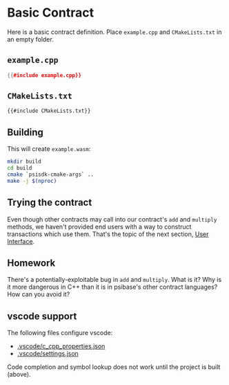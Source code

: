 # Basic Contract

Here is a basic contract definition. Place `example.cpp` and `CMakeLists.txt` in an empty folder.

## `example.cpp`

```cpp
{{#include example.cpp}}
```

## `CMakeLists.txt`

```
{{#include CMakeLists.txt}}
```

## Building

This will create `example.wasm`:

```sh
mkdir build
cd build
cmake `psisdk-cmake-args` ..
make -j $(nproc)
```

## Trying the contract

Even though other contracts may call into our contract's `add` and `multiply` methods,
we haven't provided end users with a way to construct transactions which use them.
That's the topic of the next section, [User Interface](../ui/index.html).

## Homework

There's a potentially-exploitable bug in `add` and `multiply`. What is it? Why is it
more dangerous in C++ than it is in psibase's other contract languages? How can
you avoid it?

## vscode support

The following files configure vscode:
* [.vscode/c_cpp_properties.json](.vscode/c_cpp_properties.json)
* [.vscode/settings.json](.vscode/settings.json)

Code completion and symbol lookup does not work until the project is built (above).
